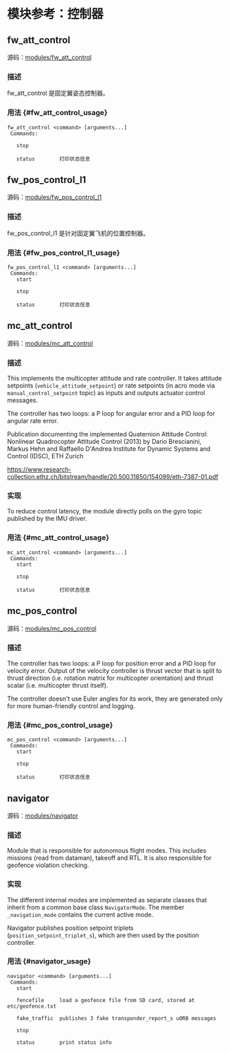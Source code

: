 # 模块参考：控制器

## fw_att_control

源码：[modules/fw_att_control](https://github.com/PX4/Firmware/tree/master/src/modules/fw_att_control)

### 描述

fw_att_control 是固定翼姿态控制器。

### 用法 {#fw_att_control_usage}

    fw_att_control <command> [arguments...]
     Commands:
    
       stop
    
       status        打印状态信息
    

## fw_pos_control_l1

源码：[modules/fw_pos_control_l1](https://github.com/PX4/Firmware/tree/master/src/modules/fw_pos_control_l1)

### 描述

fw_pos_control_l1 是针对固定翼飞机的位置控制器。

### 用法 {#fw_pos_control_l1_usage}

    fw_pos_control_l1 <command> [arguments...]
     Commands:
       start
    
       stop
    
       status        打印状态信息
    

## mc_att_control

源码：[modules/mc_att_control](https://github.com/PX4/Firmware/tree/master/src/modules/mc_att_control)

### 描述

This implements the multicopter attitude and rate controller. It takes attitude setpoints (`vehicle_attitude_setpoint`) or rate setpoints (in acro mode via `manual_control_setpoint` topic) as inputs and outputs actuator control messages.

The controller has two loops: a P loop for angular error and a PID loop for angular rate error.

Publication documenting the implemented Quaternion Attitude Control: Nonlinear Quadrocopter Attitude Control (2013) by Dario Brescianini, Markus Hehn and Raffaello D'Andrea Institute for Dynamic Systems and Control (IDSC), ETH Zurich

https://www.research-collection.ethz.ch/bitstream/handle/20.500.11850/154099/eth-7387-01.pdf

### 实现

To reduce control latency, the module directly polls on the gyro topic published by the IMU driver.

### 用法 {#mc_att_control_usage}

    mc_att_control <command> [arguments...]
     Commands:
       start
    
       stop
    
       status        打印状态信息
    

## mc_pos_control

源码：[modules/mc_pos_control](https://github.com/PX4/Firmware/tree/master/src/modules/mc_pos_control)

### 描述

The controller has two loops: a P loop for position error and a PID loop for velocity error. Output of the velocity controller is thrust vector that is split to thrust direction (i.e. rotation matrix for multicopter orientation) and thrust scalar (i.e. multicopter thrust itself).

The controller doesn't use Euler angles for its work, they are generated only for more human-friendly control and logging.

### 用法 {#mc_pos_control_usage}

    mc_pos_control <command> [arguments...]
     Commands:
       start
    
       stop
    
       status        打印状态信息
    

## navigator

源码：[modules/navigator](https://github.com/PX4/Firmware/tree/master/src/modules/navigator)

### 描述

Module that is responsible for autonomous flight modes. This includes missions (read from dataman), takeoff and RTL. It is also responsible for geofence violation checking.

### 实现

The different internal modes are implemented as separate classes that inherit from a common base class `NavigatorMode`. The member `_navigation_mode` contains the current active mode.

Navigator publishes position setpoint triplets (`position_setpoint_triplet_s`), which are then used by the position controller.

### 用法 {#navigator_usage}

    navigator <command> [arguments...]
     Commands:
       start
    
       fencefile     load a geofence file from SD card, stored at etc/geofence.txt
    
       fake_traffic  publishes 3 fake transponder_report_s uORB messages
    
       stop
    
       status        print status info